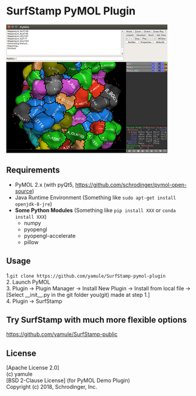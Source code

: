 # SurfStamp PyMOL Plugin

![example](https://raw.githubusercontent.com/yamule/SurfStamp-pymol-plugin/master/image/screenshot.png)　　
## Requirements

 - PyMOL 2.x (with pyQt5, https://github.com/schrodinger/pymol-open-source)  
 -  Java Runtime Environment (Something like `sudo apt-get install openjdk-8-jre`)  
 - **Some Python Modules** (Something like `pip install XXX` or `conda install XXX`)  
    - numpy  
    - pyopengl  
    - pyopengl-accelerate  
    - pillow  


## Usage
1.`git clone https://github.com/yamule/SurfStamp-pymol-plugin`  
2. Launch PyMOL  
3. Plugin -> Plugin Manager -> Install New Plugin -> Install from local file -> [Select \_\_init\_\_.py in the git folder you(git) made at step 1.]   
4. Plugin -> SurfStamp  


## Try SurfStamp with much more flexible options
https://github.com/yamule/SurfStamp-public  


## License
[Apache License 2.0]  
(c) yamule  
[BSD 2-Clause License] (for PyMOL Demo Plugin)    
Copyright (c) 2018, Schrodinger, Inc.
